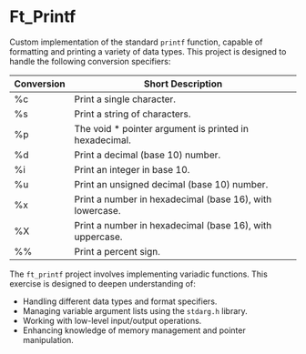 # Ft_Printf

Custom implementation of the standard `printf` function, capable of formatting and printing a variety of data types. This project is designed to handle the following conversion specifiers:

| Conversion | Short Description                                                                             |
|------------|-----------------------------------------------------------------------------------------------|
| %c         | Print a single character.                                                                     |
| %s         | Print a string of characters.                                                                 |
| %p         | The void * pointer argument is printed in hexadecimal.                                        |
| %d         | Print a decimal (base 10) number.                                                             |
| %i         | Print an integer in base 10.                                                                  |
| %u         | Print an unsigned decimal (base 10) number.                                                   |
| %x         | Print a number in hexadecimal (base 16), with lowercase.                                      |
| %X         | Print a number in hexadecimal (base 16), with uppercase.                                      |
| %%         | Print a percent sign.                                                                         |

The `ft_printf` project involves implementing variadic functions. This exercise is designed to deepen understanding of:

- Handling different data types and format specifiers.
- Managing variable argument lists using the `stdarg.h` library.
- Working with low-level input/output operations.
- Enhancing knowledge of memory management and pointer manipulation.
